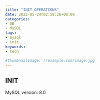 ```yaml
---
title: "INIT OPERATIONS"
date: 2022-05-24T02:58:26+08:00
categories:
- DB
- MySQL
tags:
- mysql
- init
keywords:
- tech

#thumbnailImage: //example.com/image.jpg
---
```


## INIT

MySQL version: 8.0

